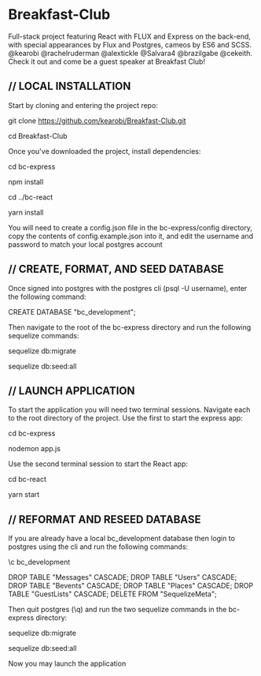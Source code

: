# Breakfast-Club
Full-stack project featuring React with FLUX and Express on the back-end, with special appearances by Flux and Postgres, cameos by ES6 and SCSS. @kearobi @rachelruderman @alextickle @Salvara4 @brazilgabe @cekeith. Check it out and come be a guest speaker at Breakfast Club!

// LOCAL INSTALLATION
----

Start by cloning and entering the project repo:



git clone https://github.com/kearobi/Breakfast-Club.git


cd Breakfast-Club



Once you've downloaded the project, install dependencies:



cd bc-express

npm install

cd ../bc-react

yarn install



You will need to create a config.json file in the bc-express/config directory, copy the contents of config.example.json into it,
and edit the username and password to match your local postgres account

// CREATE, FORMAT, AND SEED DATABASE
----


Once signed into postgres with the postgres cli (psql -U username), enter the following command:



CREATE DATABASE "bc_development";



Then navigate to the root of the bc-express directory and run the following sequelize commands:



sequelize db:migrate

sequelize db:seed:all



// LAUNCH APPLICATION
----

To start the application you will need two terminal sessions. Navigate each to the root directory of the project. Use the first to start the express app:



cd bc-express

nodemon app.js



Use the second terminal session to start the React app:



cd bc-react

yarn start



// REFORMAT AND RESEED DATABASE
----

If you are already have a local bc_development database then login to postgres using the cli and run the following commands:



\c bc_development

DROP TABLE "Messages" CASCADE; DROP TABLE "Users" CASCADE; DROP TABLE "Bevents" CASCADE; DROP TABLE "Places" CASCADE; DROP TABLE "GuestLists" CASCADE; DELETE FROM "SequelizeMeta";



Then quit postgres (\q) and run the two sequelize commands in the bc-express directory:



sequelize db:migrate

sequelize db:seed:all



Now you may launch the application
